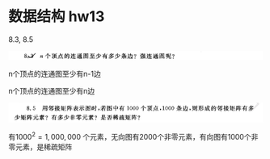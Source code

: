 # 数据结构 hw13

8.3, 8.5

![image-20210522135055573](hw13.assets/image-20210522135055573.png)

n个顶点的连通图至少有n-1边

n个顶点的连通图至少有n边



![image-20210522135042687](hw13.assets/image-20210522135042687.png)

有$1000^2=1,000,000$ 个元素，无向图有2000个非零元素，有向图有1000个非零元素，是稀疏矩阵

